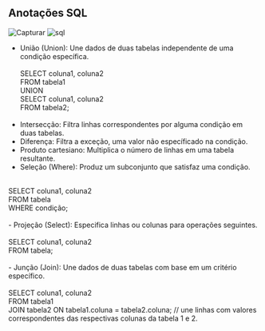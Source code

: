 ## Anotações SQL

![Capturar](https://github.com/marcelopetroni/AnotacoesSQL/assets/105806830/c7f8240e-1d6b-41f0-bc46-2e0a523705ec)
![sql](https://github.com/marcelopetroni/AnotacoesSQL/assets/105806830/f7a0a6dd-fe14-4214-9058-6032c3d810dd)

- União (Union): Une dados de duas tabelas independente de uma condição específica. <br/>
  <br/>
  SELECT coluna1, coluna2<br/>
  FROM tabela1<br/>
  UNION<br/>
  SELECT coluna1, coluna2<br/>
  FROM tabela2;<br/>
  <br/>
- Intersecção: Filtra linhas correspondentes por alguma condição em duas tabelas.<br/>
- Diferença: Filtra a exceção, uma valor não específicado na condição.<br/>
- Produto cartesiano: Multiplica o número de linhas em uma tabela resultante.<br/>
- Seleção (Where): Produz um subconjunto que satisfaz uma condição.<br/>
<br/>
  SELECT coluna1, coluna2<br/>
  FROM tabela<br/>
  WHERE condição;<br/>
<br/>
- Projeção (Select): Especifica linhas ou colunas para operações seguintes.<br/>
<br/>
  SELECT coluna1, coluna2<br/>
  FROM tabela;<br/>
<br/>
- Junção (Join): Une dados de duas tabelas com base em um critério específico.<br/>
<br/>
  SELECT coluna1, coluna2<br/>
  FROM tabela1<br/>
  JOIN tabela2 ON tabela1.coluna = tabela2.coluna; // une linhas com valores correspondentes das respectivas colunas da tabela 1 e 2.<br/>

